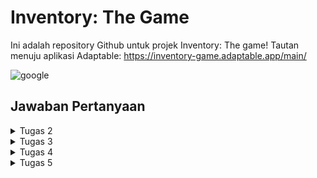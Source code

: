 # Inventory: The Game
Ini adalah repository Github untuk projek Inventory: The game!
Tautan menuju aplikasi Adaptable: https://inventory-game.adaptable.app/main/

![google](https://qph.cf2.quoracdn.net/main-qimg-305c4af61154add4ecd0cb9dd99b0f18)


## Jawaban Pertanyaan
<details>
<summary> Tugas 2 </summary>

### 1. Jelaskan bagaimana cara kamu mengimplementasikan checklist di atas secara step-by-step (bukan hanya sekadar mengikuti tutorial).
- [X] Membuat sebuah proyek Django baru.
  1. Membuat direktori bernama `inventory_game`
  2. Membuat virtual environment dengan menjalankan perintah berikut di powershell
        ```
        python -m venv env
        env\Scripts\activate.bat
        ```
  3. Menyimpan nama-nama semua libary yang diperlukan dengan membuat berkas `requirements.txt`
        ```
        django
        gunicorn
        whitenoise
        psycopg2-binary
        requests
        urllib3
        ```
  4. Install semua library tersebut dengan menjalankan perintah berikut.
        ```
        pip install -r requirements.txt
        ```
  5. Membuat projek Django dengan menjalankan
        ```
        django-admin startproject inventory_game .
        ```
  6. Tambahkan * pada ALLOWED_HOSTS di `settings.py` untuk keperluan deployment
        ```python
        ALLOWED_HOSTS = ["*"]
        ```

- [X] Membuat aplikasi dengan nama `main` pada proyek tersebut.
  1. Jalankan perintah berikut di powershell
        ```
        python manage.py startapp main
        ```
  
- [X] Melakukan routing pada proyek agar dapat menjalankan aplikasi main.
  1. Mendaftarkan aplikasi tersebut ke dalam proyek dengan menambahkan `'main'` di `INSTALLED_APPS`
        ```python
        INSTALLED_APPS = [
            ...,
            'main'
        ]
        ```

- [X] Membuat model pada aplikasi `main` dengan nama `Item` dan memiliki atribut wajib sebagai berikut.
  * `name` sebagai nama item dengan tipe `CharField`.
  * `amount` sebagai jumlah item dengan tipe `IntegerField`.
  * `description` sebagai deskripsi item dengan tipe `TextField`.
  1. Mengisi `models.py` dengan kode berikut
        ```python
        from django.db import models

        class Item(models.Model):
            name = models.CharField(max_length=255)
            amount = models.IntegerField()
            description = models.TextField()
        ```
  2. Setiap kali melakukan perubahan model, harus melakukan migrasi dengan menjalankan perintah berikut
        ```
        python manage.py makemigrations
        python manage.py migrate
        ```
  3. Register model yang telah dibuat ke Django Admin dengan mengubah isi `admin.py` yang berada di direktori aplikasi `main` menjadi berikut.
        ```py
        from django.contrib import admin
        from .models import Item

        admin.site.register(Item)
        ```

- [X] Membuat sebuah fungsi pada `views.py` untuk dikembalikan ke dalam sebuah template HTML yang menampilkan nama aplikasi serta nama dan kelas kamu.
  1. Mengubah isi `views.py` yang ada di direktori aplikasi main menjadi berikut
        ```python
        from django.shortcuts import render
        from main.models import Item

        def show_main(request):
            items = Item.objects.all()
            
            context = {
                'nama_aplikasi': 'Inventory: The Game',
                'nama': 'Fredo Melvern Tanzil',
                'kelas': 'PBP D',
                'items': items
            }

            return render(request, "main.html", context)
            ```

- [X] Membuat sebuah routing pada `urls.py` aplikasi main untuk memetakan fungsi yang telah dibuat pada `views.py`.
  1. Membuat berkas `urls.py` di dalam direktori aplikasi `main` dengan isi berikut
        ```python
        from django.urls import path
        from main.views import show_main

        app_name = 'main'

        urlpatterns = [
            path('', show_main, name='show_main'),
        ]
        ```

  2. Mengisi berkas `urls.py` di dalam direktori `inventory_game` dengan kode sebagai berikut.
        ```python
        from django.contrib import admin
        from django.urls import path, include

        urlpatterns = [
            path('admin/', admin.site.urls),
            path('main/', include('main.urls')),
        ]
        ```

- [X] Melakukan deployment ke Adaptable terhadap aplikasi yang sudah dibuat sehingga nantinya dapat diakses oleh teman-temanmu melalui Internet.
  1. Lakukan `add`, `commit`, dan `push` dari direktori repositori lokal.
  2. Log in ke Adaptable.io dan pilih `New App` kemudian `Connect an Existing Repository`
  3. Hubungkan Adaptable.io dengan GitHub dan pilih All Repositories pada proses instalasi.
  4. Pilih respository proyek `inventory_game` dan branch yang ingin dideploy
  5. Pilih `Python App Template`, `PostgreSQL`
  6. Pilih versi Python yang sesuai (pada tugas ini menggunakan 3.11). Pada Start Command, masukkan perintah `python manage.py migrate && gunicorn inventory_game.wsgi`.
  7. Isi nama aplikasi dan centang bagian `HTTP Listener on PORT` dan tekan `Deploy App`.




### 2. Buatlah bagan yang berisi request client ke web aplikasi berbasis Django beserta responnya dan jelaskan pada bagan tersebut kaitan antara urls.py, views.py, models.py, dan berkas html.

![Bagan](/PNG/bagan.png)
* Client mengakses browser melalui perangkat elektroniknya kemudian mengetik URL website yang ingin diakses dalam bentuk http://. Browser lalu mengirimkan request HTTP ke Web Server melalui World Wide Web. Setiap request dari client akan diproses pertama kali oleh `urls.py` kemudian request tersebut akan di-forward ke `views.py` yang sesuai. Setelah itu `models.py` akan melakukan transaksi data dari database sesuai permintaan kemudian mengembalikan respon data ke `views.py`. Lalu `views.py` akan mengembalikan response template HTML yang sesuai kepada client.


### 3. Jelaskan mengapa kita menggunakan virtual environment? Apakah kita tetap dapat membuat aplikasi web berbasis Django tanpa menggunakan virtual environment?


* Virtual Environment adalah sebuah ruang lingkup virtual yang terisolasi dari dependencies utama.

  Karena project Django yang kita buat mempunyai kebutuhan / dependencies yang berbeda-beda antara satu projek dengan lainnya dan kita ingin projek-projek tersebut berjalan pada satu sistem operasi yang sama, maka dibutuhkanlah sebuah virtual environment untuk menjalankannya secara terpisah, dimana tidak perlu merubah konfigurasi pada sistem operasi yang kita pakai.

  Kita bisa saja membuat aplikasi web Django tanpa menggunakan virtual environment sama sekali. Namun akibatnya kita hanya akan dapat menargetkan satu versi Django di satu komputer. Sehingga akan timbul masalah jika kita ingin membuat web baru menggunakan versi Django terbaru sambil tetap mempertahankan situs web lama.

### 4. Jelaskan apakah itu MVC, MVT, MVVM dan perbedaan dari ketiganya.

* MVT (Model View Template) adalah konsep arsitektur yang digunakan dalam pengembangan web untuk memisahkan komponen-komponen utama dari sebuah aplikasi. Konsep ini memungkinkan pengembang web untuk mengorganisasi dan mengelola kode dengan lebih terstruktur.

* MCV (Model View Controller) adalah model yang biasa digunakan oleh pengembang software. UI (view) dan mekanisme akses data (model) berhubungan dengan erat. View tidak memiliki akses terhadap Controller.

* MVVM (Model View ViewModel) adalah gabungan dari MVC dan MVP (Model View Presenter) dimana memisahkan dengan jelas pengembangan UI dari logika bisnis dan perilaku dalam aplikasi. View memiliki akses terhadap ViewModel.


**Referensi:**
- [MVC vs MVP vs MVVM](https://agus-hermanto.com/blog/detail/mvc-vs-mvp-vs-mvvm-apa-perbedaannya-mana-yang-terbaik-diantara-ketiganya-a)
- [Difference Between MVC, MVP and MVVM Architecture Pattern in Android](https://www.geeksforgeeks.org/difference-between-mvc-mvp-and-mvvm-architecture-pattern-in-android/)

</details>

<details>
  <summary>Tugas 3</summary>

### 1. Apa perbedaan antara form POST dan form GET dalam Django?

Form POST dan form GET adalah dua metode yang digunakan dalam Django untuk mengirim data dari formulir ke server. Perbedaanya antara lain:

POST | GET
--- | ---
Mengirimkan data/nilai tanpa menampilkan nilai variabel pada URL  | menampilkan data/nilai pada URL sehingga user dapat dengan mudah memasukkan nilai variabel baru.
Lebih aman karena data tidak terlihat dalam URL       | Kurang aman karena data terlihat dalam URL
Tidak dibatasi panjang string       | Dibatasi panjang string sampai 2047 karakter
Biasanya untuk input data melalui form    | Biasanya untuk input data melalui link
Biasanya untuk mengirim data-data penting/sensitif seperti password     | Biasanya untuk mengirim data-data tidak penting/sensitif

### 2. Apa perbedaan utama antara XML, JSON, dan HTML dalam konteks pengiriman data?

- **XML (eXtensible Markup Language)** adalah format pertukaran data dengan struktur pohon yang menyajikan lapisan informasi yang dapat Anda ikuti dan baca. Pohon ini dimulai dengan elemen akar/induk sebelum memberikan informasi tentang elemen anak. XML memiliki struktur yang mirip dengan HTML yaitu menggunakan tag dan atribut untuk mengatur dan menggambarkan struktur data. XML juga menggunakan tanda akhiran, yang membuatnya menjadi lebih panjang daripada JSON.

- **JSON (JavaScript Object Notation)** adalah format pertukaran data yang menggunakan pasangan key (berupa string) dan value, sehingga membuatnya lebih padat dan lebih mudah dibaca oleh manusia. 

- **HTML (Hypertext Markup Language)** adalah bahasa markup yang digunakan untuk membangun struktur dan tampilan halaman web tapi tidak secara khusus dirancang untuk pengiriman data. Meskipun demikian HTML bisa digunakan untuk mengirim data dalam bentuk formulir atau melalui parameter URL.


### 3. Mengapa JSON sering digunakan dalam pertukaran data antara aplikasi web modern?
- JSON bersifat independen dari setiap bahasa pemrograman dan merupakan output API umum dalam berbagai aplikasi.
- JSON menggunakan *syntax* yang mirip dengan bahasa pemrograman JavaScript, sehingga mudah dibaca dan ditulis baik oleh manusia maupun mesin.
- JSON merupakan opsi yang cenderung lebih baru, lebih fleksibel, dan lebih populer.
- JSON dapat merepresentasikan data yang sama dalam ukuran file yang lebih kecil untuk transfer data yang lebih cepat.
- Penguraian JSON ebih aman daripada XML

  

### 4. Jelaskan bagaimana cara kamu mengimplementasikan checklist di atas secara step-by-step (bukan hanya sekadar mengikuti tutorial).
- [X] Membuat input form untuk menambahkan objek model pada app sebelumnya.
  1. Membuat `forms.py` pada direktori main untuk membuat struktur form
     ```py
     from django.forms import ModelForm
     from main.models import Item

     class ItemForm(ModelForm):
         class Meta:
             model = Item
             fields = ["name", "amount", "description"]
     ```
      
  2. Menambah fungsi `create_item` pada `views.py` dan import library yang diperlukan
      ```py
      from django.shortcuts import render
      from main.models import Item
      from django.http import HttpResponseRedirect, HttpResponse
      from django.core import serializers
      from main.forms import ItemForm
      from django.urls import reverse

      ...
      
      def create_item(request):
            form = ItemForm(request.POST or None)

            if form.is_valid() and request.method == "POST":
                  form.save()
                  return HttpResponseRedirect(reverse('main:show_main'))

            context = {'form': form}
            return render(request, "create_item.html", context)
      ```

  3. Pada `urls.py`, import fungsi `create_item` kemudian tambahkan pada `urlpatterns`
      ```py
      ...
      path('create-item', create_item, name='create_item'),
      ...
      ```

  4. Buat `create_item.html` pada `main/templates` yang berisi:
      ```html
      {% extends 'base.html' %} 

      {% block content %}
      <h1>Add New Item</h1>

      <form method="POST">
            {% csrf_token %}
            <table>
                  {{ form.as_table }}
                  <tr>
                        <td></td>
                        <td>
                        <input type="submit" value="Add Item"/>
                        </td>
                  </tr>
            </table>
      </form>

      {% endblock %}
      ```

- [X] Tambahkan 5 fungsi views untuk melihat objek yang sudah ditambahkan dalam format HTML, XML, JSON, XML by ID, dan JSON by ID.
  1. Untuk dilihat dalam format tabel HTML, ambil seluruh item dari database dengan `Item.objects.all()` kemudian masukkan sebagai value pada `context` di `views.py`
       ```py
       def show_main(request):
            items = Item.objects.all()
            
            context = {
                  'nama_aplikasi': 'Inventory: The Game',
                  'nama': 'Fredo Melvern Tanzil',
                  'kelas': 'PBP D',
                  'items': items
            }
            return render(request, "main.html", context)
       ```

     Kemudian tambahkan kode berikut pada `main.html`:
       ```html
       ...
       <table>
             <tr>
                   <th>Name</th>
                   <th>Amount</th>
                   <th>Description</th>
                   <th>Date Added</th>
             </tr>
 
             {% for item in items %}
                   <tr>
                         <td>{{item.name}}</td>
                         <td>{{item.amount}}</td>
                         <td>{{item.description}}</td>
                         <td>{{item.date_added}}</td>
                   </tr>
             {% endfor %}
       </table>
 
       <br />
 
       <a href="{% url 'main:create_item' %}">
       <button>
             Add New Item
       </button>
       </a>
 
       {% endblock content %}
       ```

  2. Untuk melihat dalam bentuk XML, buat fungsi `show_xml` pada `main.py`
       ```py
       def show_xml(request):
            data = Item.objects.all()
            return HttpResponse(serializers.serialize("xml", data), content_type="application/xml")
       ```

  3. Untuk melihat dalam bentuk JSON, buat fungsi `show_json` pada `main.py`
       ```py
       def show_json(request):
            data = Item.objects.all()
            return HttpResponse(serializers.serialize("json", data), content_type="application/json")

       ```
  4. Untuk melihat dalam bentuk XML by ID, buat fungsi `show_xml_by_id` pada `main.py`
       ```py
       def show_xml_by_id(request, id):
            data = Item.objects.filter(pk=id)
            return HttpResponse(serializers.serialize("xml", data), content_type="application/xml")
       ```
  5. Untuk melihat dalam bentu JSON by ID, buat fungsi `show_json_by_id` pada `main.py`
       ```py
       def show_json_by_id(request, id):
            data = Item.objects.filter(pk=id)
            return HttpResponse(serializers.serialize("json", data), content_type="application/json")
       ```

- [X] Membuat routing URL untuk masing-masing views yang telah ditambahkan pada poin 2.
  1. Menambahkan potongan kode berikut ke `urlpatterns` pada `urls.py`
     ```py
      urlpatterns = [
            path('', show_main, name='show_main'), # routing HTML
            path('create-item', create_item, name='create_item'),
            path ('xml/', show_xml, name='show_xml'), # routing XML
            path('json/', show_json, name='show_json'), # routing JSON
            path('xml/<int:id>/', show_xml_by_id, name='show_xml_by_id'), # routing XML by ID
            path('json/<int:id>/', show_json_by_id, name='show_json_by_id'), # routing JSON by ID
      ]
      ```


<details>
<summary>Screenshot Postman</summary>

<img href="/PNG/html.png"> </img>
HTML:
![HTML](/PNG/html.png)
XML:
![XML](/PNG/xml.png)
JSON:
![JSON](/PNG/json.png)
XML by ID:
![XML by ID](/PNG/xml_by_id.png)
JSON by ID:
![JSON by ID](/PNG/json_by_id.png)

</details>

**Referensi:**
- [Perbedaan JSON dan XML](https://aws.amazon.com/id/compare/the-difference-between-json-xml/)
</details>

<details>
<summary> Tugas 4 </summary>

#### Apa itu Django UserCreationForm, dan jelaskan apa kelebihan dan kekurangannya?
-  UserCreationForm adalah library bawaan Django yang digunakan untuk memudahkan pembuatan formulir pendaftaran pengguna dalam aplikasi web sehingga developer tidak perlu membuat dari awal. UserCreationForm sudah berisi field untuk diisi username, password, password confirmation, serta aturan penamaan username dan password seperti melakukan register website biasa.

#### Apa perbedaan antara autentikasi dan otorisasi dalam konteks Django, dan mengapa keduanya penting?
- Dalam konteks Django, autentikasi memverifikasi identitas pengguna yang mengakses webiste Django.
Sedangkan otorisasi memutuskan izin (apa saja yang diperbolehkan dan tidak diperbolehkan) pengguna yang terautensikasi tersebut.

  Penjahat siber sering mengargetkan aplikasi web untuk mengakses informasi privasi pengguna seperti keuangan. Autensikasi dan otorisasi dalam situs Django sangat penting agar menjauhkan data pengguna dari tangan hacker tersebut.

#### Apa itu cookies dalam konteks aplikasi web, dan bagaimana Django menggunakan cookies untuk mengelola data sesi pengguna?

- Cookie adalah salah satu cara yang biasa aplikasi web gunakan untuk melakukan holding state. Misalnya untuk mencegah permintaan login yang berulang pada website yang sama. Cara kerja cookie adalah dengan menyimpan *session ID* pada komputer klien sebagai cookie (maksimal 4 KB). Session ID ini kemudian dipetakan ke suatu struktur data pada sisi server web misalnya username, nama, dan password. 

#### Apakah penggunaan cookies aman secara default dalam pengembangan web, atau apakah ada risiko potensial yang harus diwaspadai?

- Dalam kondisi default, cookie tidak dapat mentransfer malware atau virus karena data yang dibawa cookie tidak dapat berubah ketika berpindah dari komputer ke website dan sebaliknya. 

  Namun situs-situs yang mencurigakan harus diwaspadai. Misalnya website streaming ilegal yang berisi 10 iklan online. Situs web pihak ketiga yang tertaut ke iklan tersebut akan menghasilkan 100 cookie meskipun pengguna tidak pernah mengklik iklan tersebut.


#### Jelaskan bagaimana cara kamu mengimplementasikan checklist di atas secara step-by-step (bukan hanya sekadar mengikuti tutorial).

1. Untuk mengimplementasi fungsi registrasi, buat function di `views.py`
   ```py
   def register(request):
    form = UserCreationForm()

    if request.method == "POST":
        form = UserCreationForm(request.POST)
        if form.is_valid():
            form.save()
            messages.success(request, 'Your account has been successfully created!')
            return redirect('main:login')
    context = {'form':form}
    return render(request, 'register.html', context)
    ```
    Kemudian buat berkas `register.html` pada direktori main/templates yang berisi
    ```html
    {% extends 'base.html' %}
    {% block meta %}
        <title>Register</title>
    {% endblock meta %}
    {% block content %}  
    <div class = "login">
        <h1>Register</h1>  
            <form method="POST" >  
                {% csrf_token %}  
                <table>  
                    {{ form.as_table }}  
                    <tr>  
                        <td></td>
                        <td><input type="submit" name="submit" value="Daftar"/></td>  
                    </tr>  
                </table>  
            </form>
        {% if messages %}  
            <ul>   
                {% for message in messages %}  
                    <li>{{ message }}</li>  
                    {% endfor %}  
            </ul>   
        {% endif %}
    </div>  
    {% endblock content %}
    ```
    Terakhir, tambahkan path ke dalam urlspatterns pada `urls.py`
    ```py
    path('register/', register, name='register')
    ```

2. Untuk mengimplementasi fungsi login, buat function login_user pada `views.py`
   ```py
   def login_user(request):
   if request.method == 'POST':
        username = request.POST.get('username')
        password = request.POST.get('password')
        user = authenticate(request, username=username, password=password)
        if user is not None:
            login(request, user)
            return redirect('main:show_main')
        else:
            messages.info(request, 'Sorry, incorrect username or password. Please try again.')
   context = {}
   return render(request, 'login.html', context)
   ```
   Buat file `login.html` pada folder main/templates berisi:
   ```py
   {% extends 'base.html' %}
   {% block meta %}
        <title>Login</title>
   {% endblock meta %}
   {% block content %}
   <div class = "login">
       <h1>Login</h1>
       <form method="POST" action="">
           {% csrf_token %}
           <table>
               <tr>
                   <td>Username: </td>
                   <td><input type="text" name="username" placeholder="Username" class="form-control"></td>
               </tr>
               <tr>
                   <td>Password: </td>
                   <td><input type="password" name="password" placeholder="Password" class="form-control"></td>
               </tr>
               <tr>
                   <td></td>
                   <td><input class="btn login_btn" type="submit" value="Login"></td>
               </tr>
           </table>
       </form>
       {% if messages %}
           <ul>
               {% for message in messages %}
                   <li>{{ message }}</li>
               {% endfor %}
           </ul>
       {% endif %}     
       Don't have an account yet? <a href="{% url 'main:register' %}">Register Now</a>
   </div>
   {% endblock content %}
   ```
   Jangan lupa tambahkan path login ke dalam urlpatterns pada `urls.py`
   ```py
   path('login/', login_user, name='login'), 
   ```
   Untuk merestriksi akses ke halaman main tanpa login, tambahkan kode berikut di atas function show_main pada `views.html`
   ```py
   @login_required(login_url='/login')
   def show_main(request):
   ```

3. Untuk mengimplementasi logout, buat function logout_user pada `views.py`
   ```py
   def logout_user(request):
      logout(request)
      return redirect('main:login')
   ```
   Tambahkan tombol logout pada `main.html`
   ```html
   <a href="{% url 'main:logout' %}">
      <button>
            Logout
      </button>
   </a>
   ```
   Tambahkan path pada urlpatterns pada `urls.py`
   ```py
   path('logout/', logout_user, name='logout'),
   ```

4. Untuk membuat dua akun pengguna, jalankan server di lokal kemudian klik 'Register Now' dan masukkan username dan password untuk membuat dua akun.

        Akun 1:
        Username: fredo1
        Password: fredomelvern

        Akun 2:
        Username: fredo2
        Password: fredomelvern
    
    Untuk membuat 3 dummy data, login terlebih dahulu ke akun yang sudah dibuat kemudian tekan tombol `Add New Item` kemudian isi field name, amount, dan description sebanyak 3 kali.


5. Menghubungkan model Item dengan User.
   Tambahkan kode berikut pada `models.py` (jangan lupa melakukan migrasi setelah mengubah konten dari model)
   ```py
   ...
   from django.contrib.auth.models import User

   class Item(models.Model):
        user = models.ForeignKey(User, on_delete=models.CASCADE)
        ...
   ```
   Kemudian mengubah function create_product pada `views.py` pada direktori main menjadi:
   ```py
   def create_item(request):
   form = ItemForm(request.POST or None)   
   if form.is_valid() and request.method == "POST":
       item = form.save(commit=False)   

       # Mengisi field user dari objek item dengan user yang sedang login
       item.user = request.user
       item.save()   

       # Mengeluarkan pesan sukses menyimpan item
       item_name = form.cleaned_data['name']
       item_amount = form.cleaned_data['amount']
       messages.success(request, f"Kamu berhasil menyimpan {item_name} sebanyak {item_amount}.")

       return HttpResponseRedirect(reverse('main:show_main'))   

   context = {'form': form}
   return render(request, "create_item.html", context)
   ```
   Untuk memfilter Item sehingga yang ditampilkan hanyalah yang dibuat oleh user dari request serta menampilakn username, ubah function `show_main` menjadi berikut
   ```py
   def show_main(request):
        items = Item.objects.filter(user=request.user)
        ...
        context = {
            ...
            'items': items,
            'user_name' : request.user.username,
        }
   ```
   serta menampilaknnya dalam `main.html`
   ```html
   <h5>Logged in as: </h5>
   <p>{{ user_name }}<p>
   ```

6. Menampilkan detail informasi pengguna yang sedang logged in seperti username dan menerapkan cookies seperti last login pada halaman utama aplikasi.
   Untuk menyimpan cookie last_login yang berisi waktu terakhir kali user tersebut login, tambahkan kode berikut pada function login_user pada `views.py`:
   ```py
   if user is not None:
        login(request, user)
        response = HttpResponseRedirect(reverse("main:show_main")) 
        response.set_cookie('last_login', str(datetime.datetime.now()))
        return response
   ```
   Untuk mengirim data cookie ke template html, tambahkan kode ini pada function show_main pada `views.py`
   ```py
   context = {
        ...
        'last_login': request.COOKIES['last_login']
   }
   ```
   Jangan lupa menampilkan data tersebut pada `main.html`
   ```html
   <h5>Sesi terakhir login: {{ last_login }}</h5>
   ```

   Untuk menghapuse cookie tersebut ketika logout, tambahkan kode berikut pada function logout_user pada `views.py`
   ```py
   def logout_user(request):
        logout(request)
        response = HttpResponseRedirect(reverse('main:login'))
        response.delete_cookie('last_login')
        return response
   ```


</details>

<details>
<summary>Tugas 5</summary>

### Jelaskan manfaat dari setiap element selector dan kapan waktu yang tepat untuk menggunakannya.

*Element selector* digunakan untuk memilih elemen HTML yang ingin di-style berdasarkan kategori tertentu. Element selectors dalam CSS dapat dibagi menjadi 5 macam:

- Universal selector (*)
  - Untuk memilih semua elemen di file HTML termasuk elemen di dalamnya.
  - Digunaan saat ingin men-style dasar atau menghindari styling default browser

- Simple selectors
  - Element selector:
    - Untuk memilih semua elemen dengan tipe sama (misalnya p, h1, h2)
    - Digunakan saat ingin memberi style yang seragam kepada elemen dengan tipe tertentu.
  - Id selector (#):
    - Untuk memilih elemen berdasarkan ID
    - Digunakan untuk memberi style kepada elemen yang memiliki ID unik tertentu.
  - Class selector (.):
    - Untuk memilih elemen berdasarkan nama kelasnya
    - Digunakan saat ingin memberi style yang seragam kepada elemen dengan kelas tertentu.

- Combinator selectors:
  - Untuk memilih elemen berdasarkan hubungannya dengan elemen lain.
  - Digunakan saat ingin menghubungkan dua atau lebih selector untuk merincikan lebih lanjut elemen-elemen yang ingin dipilih

- Pseudo-class selectors:
  - Untuk memilih elemen berdasarkan state tertentu, misalnya saat mouse hover di atasnya
  - Digunakan saat ingin memberi efek pada elemen ketika berinteraksi dengan pengguna.

- Pseudo-elements selectors:
  - Untuk memilih bagian spesifik dari elemen, misalnya huruf pertama.
  - Digunakan saat ingin menambahkan styling tambahan pada elemen
- Attribute selectors ([attribute]):

  - Untuk memilih elemen dengan atribut HTML tertentu.
  - Digunakan saat ingin memilih elemen yang memiliki atribut tertenty, misalnya  `input[type="text"]`.


### Jelaskan HTML5 Tag yang kamu ketahui.

- title: mendefinisikan judul halaman yang ditampilkan di tab browser.
- style: untuk menempatkan kode CSS langsung di dalam dokumen HTML.
- body: elemen yang berisi semua konten yang akan ditampilkan di halaman web
- article: menggambarkan sebuah konten independen yang bisa berdiri sendiri, seperti posting blog atau artikel berita.
- footer: mengatur bagian bawah halaman.
- video: memasukkan pemutar video dalam halaman web.
- audio: memasukkan pemutar audio dalam halaman web.
- input: untuk membuat input form, seperti teks, kata sandi, radio button, checkbox
- button: untuk membuat tombol yang dapat diklik oleh pengguna.
- div: untuk mengelompokkan elemen HTML.
- h1, h2, .., h6: header dan subheader

### Jelaskan perbedaan antara margin dan padding.

**Margin**
- digunakan untuk menata letak dari sisi luar
- biasanya tidak memiliki warna

**Padding**
- digunakan untuk menata letak dari sisi dalam
- bisa menggunakan unsur warna sesuai dengan warna background halamannya


### Jelaskan perbedaan antara framework CSS Tailwind dan Bootstrap. Kapan sebaiknya kita menggunakan Bootstrap daripada Tailwind, dan sebaliknya?

Tailwind CSS:
- desain fleksibel dan memungkinkan membangun tampilan dengan cara yang lebih terperinci.
- tampilan dapat dikonfigurasi dengan cepat dan mudah.
- ukuran file lebih ringan karena hanya memuat style yang digunakan
- Digunakan ketika membutuhkan tingkat kostumisasi yang tinggi dan mengurangi penumpukan berkas yang tidak digunakan.

Bootsrap:
- desain yang lebih terstruktur dan telah mendefinisikan gaya tampilan yang lebih kohesif. Menggunakan kelas CSS yang sudah memiliki style yang ditentukan.
- kustomisasinya mungkin memerlukan penyesuaian lebih lanjut.
- ukuran file besar karena sudah termasuk banyak komponen dan gaya yang berbeda.
- digunakan untuk membangun prototype dengan cepat tanpa menulis kode CSS dan dengan gaya yang sudah ditentukan.

### Jelaskan bagaimana cara kamu mengimplementasikan checklist di atas secara step-by-step

Untuk membuat navigation bar, saya terlebih dahulu membuat ordered list dengan html kemudian distyle dengan css sebagai berikut
  ```html
  <ul class="my-navbar">
    <li class="nama-aplikasi">{{nama_aplikasi}}</li>
    <li class="user-name">
      Welcome, {{user_name}}
      <a href="{% url 'main:logout' %}"> Logout </a>
    </li>
  </ul>
  ```
  ```css
            ul.my-navbar{
                list-style-type: none;
                margin: 0;
                padding: 13px;
                background-color: #001524;
                overflow: hidden;
                
                color: #FDE5D4;
                

                display: flex;
                justify-content: space-between;
                align-items: center;
                
                top: 0;
                width: 100%;
                position: sticky;
            }
            li.nama-aplikasi
                font-weight:600;
                font-size:25px;
            li a{
                color: #FDE5D4;
                text-decoration: none;
                padding-left: 15px;
            }
            li a:hover{
                color: #FDE5D4;
                text-decoration: underline;
            }
  ```

Untuk membuat desain halaman login dan register, saya menamakan mereka sebagai class `login` dan register dengan id `register` kemudian di-style dengan css:
```css
            .login{
                display: flex;
                flex-direction: column;
                align-items: center;
                text-align: center;
            }
            .login table{
                width: 400px;
                height: 200px;
                
                border-radius: 20px;
                background-color: #D6CC99;
                margin: 40px;
            }
            .login td{
                
                padding: 20px;
            }
            #register table{
                width: 600px;
            }
            #register ul{
                text-align: left;
            }
```
Untuk kostumisasi halaman daftar inventory menjadi lebih berwarna saya memasukkan tabel ke dalam class `styled-table` kemudian di-style dengan css sebagai berikut (kode css ini juga mengimplementasi bonus task untuk memberi warna teks dan background pada baris terakhir tabel):
```css
            .styled-table {
                width: 100%;
                font-size: 1em;
                border: 1px solid #001524;
            }
            .styled-table th, .styled-table td {
                padding: 12px 15px;
            }
            .styled-table th {
                background-color: rgb(33, 29, 29);
                color: #fdd300;
            }
            .styled-table tr:nth-child(even) {
                background-color: #D6CC99;
            }
            .styled-table tr:nth-child(odd) {
                background-color: #c3b983;
            }
            .styled-table tr:last-child{
                color:yellow;
                font-weight: 600;
                background-color: #c8b966;
            }
            .styled-table tr:hover {
                background-color: #d8c45e;
            }
```


</details>